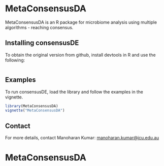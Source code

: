 # MetaConsensusDA

MetaConsensusDA is an R package for microbiome analysis using multiple algorithms - reaching consensus.

## Installing consensusDE

To obtain the original version from github, install devtools in R and use the following:

```R

```

## Examples

To run consensusDE, load the library and follow the examples in the vignette.

```R
library(MetaConsensusDA)
vignette("MetaConsensusDA")
```

## Contact

For more details, contact Manoharan Kumar:
manoharan.kumar@jcu.edu.au
# MetaConsensusDA
